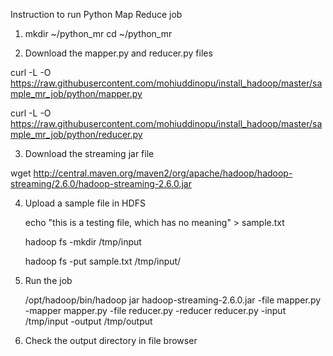 Instruction to run Python Map Reduce job 

1. mkdir ~/python_mr
   cd ~/python_mr

2. Download the mapper.py and reducer.py files

  curl -L -O https://raw.githubusercontent.com/mohiuddinopu/install_hadoop/master/sample_mr_job/python/mapper.py

  curl -L -O https://raw.githubusercontent.com/mohiuddinopu/install_hadoop/master/sample_mr_job/python/reducer.py

3. Download the streaming jar file 

  wget http://central.maven.org/maven2/org/apache/hadoop/hadoop-streaming/2.6.0/hadoop-streaming-2.6.0.jar
  
4. Upload a sample file in HDFS

   echo "this is a testing file, which has no meaning" > sample.txt

   hadoop fs -mkdir /tmp/input

   hadoop fs -put sample.txt /tmp/input/

5. Run the job 

   /opt/hadoop/bin/hadoop jar hadoop-streaming-2.6.0.jar  -file mapper.py  -mapper mapper.py -file reducer.py   -reducer reducer.py -input /tmp/input -output /tmp/output
   
6. Check the output directory in file browser

   
